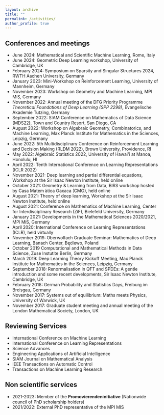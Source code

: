 ```yaml
---
layout: archive
title: ""
permalink: /activities/
author_profile: true
---
```




## Conferences and meetings
* June 2024: Mathematical and Scientific Machine Learning, Rome, Italy
* June 2024: Geometric Deep Learning workshop, University of Cambridge, UK
* February 2024: Symposium on Sparsity and Singular Structures 2024, RWTH Aachen University, Germany
* January 2023: Mini-Workshop on Reinforcement Learning, University of Mannheim, Germany
* November 2023: Workshop on Geometry and Machine Learning, MPI MiS, Germany
* November 2022: Annual meeting of the DFG Priority Programme *Theoretical Foundations of Deep Learning (SPP 2298)*, Evangelische Akademie Tutzing, Germany
* September 2022: SIAM Conference on Mathematics of Data Science (MDS22), Town and Country Resort, San Diego, CA
* August 2022: Workshop on Algebraic Geometry, Combinatorics, and Machine Learning, Max Planck Institute for Mathematics in the Sciences, Leipzig, Germany
* June 2022: 5th Multidisciplinary Conference on Reinforcement Learning and Decision Making (RLDM 2022), Brown University, Providence, RI
* May 2022: Algebraic Statistics 2022, University of Hawai'i at Manoa, Honolulu, HI 
* April 2022: Tenth International Conference on Learning Representations (ICLR 2022)
* November 2021: Deep learning and partial differential equations, Workshop at the Sir Isaac Newton Institute, held online
* October 2021: Geometry & Learning from Data, BIRS workshop hosted by Casa Matem ́atica Oaxaca (CMO), held online
* August 2021: Theory of deep learning, Workshop at the Sir Isaac Newton Institute, held online
* August 2021: Conference on Mathematics of Machine Learning, Center for Interdisciplinary Research (ZiF), Bielefeld University, Germany
* January 2021: Developments in the Mathematical Sciences 2020/2021, MPI MiS, Germany
* April 2020: International Conference on Learning Representations (ICLR), held virtually 
* November 2019: Oberwolfach Graduate Seminar: Mathematics of Deep Learning, Banach Center, Będlewo, Poland
* October 2019 Computational and Mathematical Methods in Data Science, Zuse Instutite Berlin, Germany
* March 2019: Deep Learning Theory Kickoff Meeting, Max Planck Institute for Mathematics in the Sciences, Leipzig, Germany
* September 2018: Renormalisation in QFT and SPDEs: A gentle introduction and some recent developments, Sir Isaac Newton Institute, Cambridge, UK
* February 2018: German Probability and Statistics Days, Freiburg im Breisgau, Germany
* November 2017: Systems out of equilibrium: Maths meets Physics, University of Warwick, UK
* November 2017: Graduate student meeting and annual meeting of the London Mathematical Society, London, UK

## Reviewing Services

* International Conference on Machine Learning
* International Conference on Learning Representations
* Science Advances 
* Engineering Applications of Artificial Intelligence
* SIAM Journal on Mathematical Analysis
* IEEE Transactions on Automatic Control
* Transactions on Machine Learning Research

## Non scientific services

* 2021-2023: Member of the **Promovierendeninitiative** (Nationwide council of PhD scholarship holders)
* 2021/2022: External PhD representative of the MPI MIS

